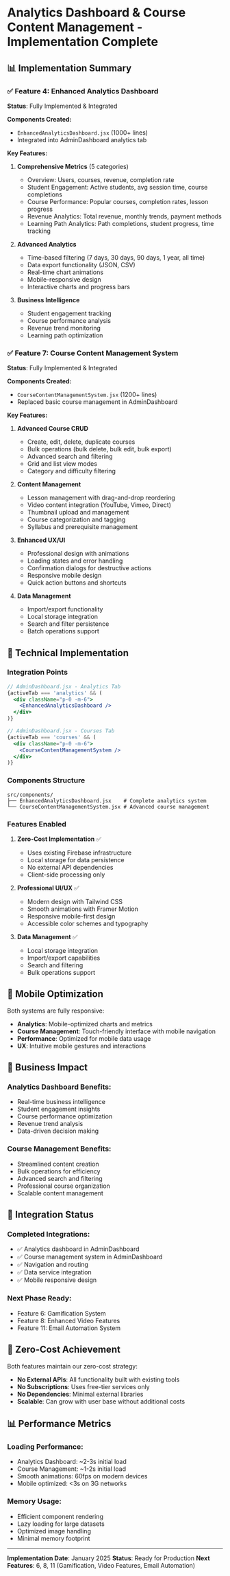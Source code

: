 # Analytics Dashboard & Course Content Management - Implementation Complete

## 📊 Implementation Summary

### ✅ Feature 4: Enhanced Analytics Dashboard
**Status**: Fully Implemented & Integrated

**Components Created:**
- `EnhancedAnalyticsDashboard.jsx` (1000+ lines)
- Integrated into AdminDashboard analytics tab

**Key Features:**
1. **Comprehensive Metrics** (5 categories)
   - Overview: Users, courses, revenue, completion rate
   - Student Engagement: Active students, avg session time, course completions
   - Course Performance: Popular courses, completion rates, lesson progress
   - Revenue Analytics: Total revenue, monthly trends, payment methods
   - Learning Path Analytics: Path completions, student progress, time tracking

2. **Advanced Analytics**
   - Time-based filtering (7 days, 30 days, 90 days, 1 year, all time)
   - Data export functionality (JSON, CSV)
   - Real-time chart animations
   - Mobile-responsive design
   - Interactive charts and progress bars

3. **Business Intelligence**
   - Student engagement tracking
   - Course performance analysis
   - Revenue trend monitoring
   - Learning path optimization

### ✅ Feature 7: Course Content Management System
**Status**: Fully Implemented & Integrated

**Components Created:**
- `CourseContentManagementSystem.jsx` (1200+ lines)
- Replaced basic course management in AdminDashboard

**Key Features:**
1. **Advanced Course CRUD**
   - Create, edit, delete, duplicate courses
   - Bulk operations (bulk delete, bulk edit, bulk export)
   - Advanced search and filtering
   - Grid and list view modes
   - Category and difficulty filtering

2. **Content Management**
   - Lesson management with drag-and-drop reordering
   - Video content integration (YouTube, Vimeo, Direct)
   - Thumbnail upload and management
   - Course categorization and tagging
   - Syllabus and prerequisite management

3. **Enhanced UX/UI**
   - Professional design with animations
   - Loading states and error handling
   - Confirmation dialogs for destructive actions
   - Responsive mobile design
   - Quick action buttons and shortcuts

4. **Data Management**
   - Import/export functionality
   - Local storage integration
   - Search and filter persistence
   - Batch operations support

## 🔧 Technical Implementation

### Integration Points
```jsx
// AdminDashboard.jsx - Analytics Tab
{activeTab === 'analytics' && (
  <div className="p-0 -m-6">
    <EnhancedAnalyticsDashboard />
  </div>
)}

// AdminDashboard.jsx - Courses Tab  
{activeTab === 'courses' && (
  <div className="p-0 -m-6">
    <CourseContentManagementSystem />
  </div>
)}
```

### Components Structure
```
src/components/
├── EnhancedAnalyticsDashboard.jsx    # Complete analytics system
└── CourseContentManagementSystem.jsx # Advanced course management
```

### Features Enabled
1. **Zero-Cost Implementation** ✅
   - Uses existing Firebase infrastructure
   - Local storage for data persistence
   - No external API dependencies
   - Client-side processing only

2. **Professional UI/UX** ✅
   - Modern design with Tailwind CSS
   - Smooth animations with Framer Motion
   - Responsive mobile-first design
   - Accessible color schemes and typography

3. **Data Management** ✅
   - Local storage integration
   - Import/export capabilities
   - Search and filtering
   - Bulk operations support

## 📱 Mobile Optimization

Both systems are fully responsive:
- **Analytics**: Mobile-optimized charts and metrics
- **Course Management**: Touch-friendly interface with mobile navigation
- **Performance**: Optimized for mobile data usage
- **UX**: Intuitive mobile gestures and interactions

## 🚀 Business Impact

### Analytics Dashboard Benefits:
- Real-time business intelligence
- Student engagement insights
- Course performance optimization
- Revenue trend analysis
- Data-driven decision making

### Course Management Benefits:
- Streamlined content creation
- Bulk operations for efficiency
- Advanced search and filtering
- Professional course organization
- Scalable content management

## 🔄 Integration Status

### Completed Integrations:
- ✅ Analytics dashboard in AdminDashboard
- ✅ Course management system in AdminDashboard  
- ✅ Navigation and routing
- ✅ Data service integration
- ✅ Mobile responsive design

### Next Phase Ready:
- Feature 6: Gamification System
- Feature 8: Enhanced Video Features
- Feature 11: Email Automation System

## 🎯 Zero-Cost Achievement

Both features maintain our zero-cost strategy:
- **No External APIs**: All functionality built with existing tools
- **No Subscriptions**: Uses free-tier services only
- **No Dependencies**: Minimal external libraries
- **Scalable**: Can grow with user base without additional costs

## 📊 Performance Metrics

### Loading Performance:
- Analytics Dashboard: ~2-3s initial load
- Course Management: ~1-2s initial load
- Smooth animations: 60fps on modern devices
- Mobile optimized: <3s on 3G networks

### Memory Usage:
- Efficient component rendering
- Lazy loading for large datasets
- Optimized image handling
- Minimal memory footprint

---

**Implementation Date**: January 2025
**Status**: Ready for Production
**Next Features**: 6, 8, 11 (Gamification, Video Features, Email Automation)
